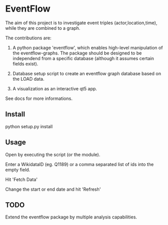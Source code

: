 # EventFlow
The aim of this project is to investigate event triples (actor,location,time), while they are combined to a graph.

The contributions are: 

1. A python package 'eventflow', which enables high-level manipulation of the eventflow-graphs.
The package should be designed to be independend from a specific database (although it assumes certain fields exist).

2. Database setup script to create an eventflow graph database based on the LOAD data.

3. A visualization as an interactive qt5 app.

See docs for more informations.

## Install

python setup.py install

## Usage

Open by executing the script (or the module).

Enter a WikidataID (eg. Q1189) or a comma separated list of ids into the empty field.

Hit 'Fetch Data'

Change the start or end date and hit 'Refresh'

## TODO

Extend the eventflow package by multiple analysis capabilities.
